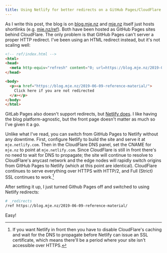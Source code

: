 ```yaml
---
title: Using Netlify for better redirects on a GitHub Pages/CloudFlare site
---
```


As I write this post, the blog is on [blog.mje.nz](https://blog.mje.nz) and [mje.nz](https://mje.nz) itself just hosts shortlinks (e.g. [mje.nz/ref](https://mje.nz/ref)).
Both have been hosted as GitHub Pages sites behind CloudFlare.
The only problem is that GitHub Pages can't server a proper HTTP redirect.
I've been using an HTML redirect instead, but it's not scaling well:

```html
<!-- ref/index.html -->
<html>
<head>
  <meta http-equiv="refresh" content="0; url=https://blog.mje.nz/2019-06-09-reference-material/" />
</head>

<body>
  <p><a href="https://blog.mje.nz/2019-06-09-reference-material/">
    Click here if you are not redirected
  </a></p>
</body>
</html>
```

GitLab Pages also doesn't support redirects, but [Netlify does](https://www.netlify.com/docs/redirects/).
I like having the blog platform-agnostic, but the front page doesn't matter as much so I've given it a go.

Unlike what I've read, you can switch from GitHub Pages to Netlify without any downtime.
First, configure Netlify to build the site and serve it at `mje.netlify.com`.
Then in the CloudFlare DNS panel, set the CNAME for `mje.nz` to point at `mje.netlify.com`.
Since CloudFlare is still in front there's no need to wait for DNS to propagate; the site will continue to resolve to CloudFlare's anycast network and the edge nodes will rapidly switch origins from GitHub Pages to Netlify (which at this point are identical).
CloudFlare continues to serve everything over HTTPS with HTTP/2, and Full (Strict) SSL continues to work.[^1]



After setting it up, I just turned Github Pages off and switched to using Netlify redirects:
```bash
# _redirects
/ref https://blog.mje.nz/2019-06-09-reference-material/
```

Easy!

[^1]: If you want Netlify in front then you have to disable CloudFlare's caching and wait for the DNS to propagate before Netlify can issue an SSL certificate, which means there'll be a period where your site isn't accessible over HTTPS.
